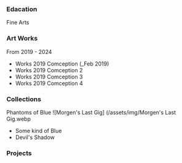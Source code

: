 
### Edacation
Fine Arts

### Art Works
From 2019 - 2024
- Works 2019 Comception (_Feb 2019)
- Works 2019 Comception 2
- Works 2019 Comception 3
- Works 2019 Comception 4


### Collections 
Phantoms of Blue 
![Morgen's Last Gig] (/assets/img/Morgen's Last Gig.webp
- Some kind of Blue
- Devil's Shadow


### Projects
